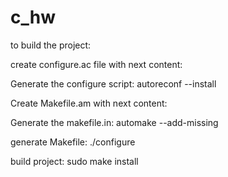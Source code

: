 # c_hw

to build the project:

create configure.ac file with next content:
    <!-- AC_INIT ( [HELLOWORLD], [0.1], [OSTAFIICHUKYURII@GMAIL.COM])
    AC_CONFIG_SRCDIR([hello_world.c])
    AC_CONFIG_HEADERS([config.h])
    AM_INIT_AUTOMAKE
    AC_PROG_CC
    AC_OUTPUT([Makefile]) -->

Generate the configure script:
    autoreconf --install

Create Makefile.am with next content:
    <!-- AUTOMAKE_OPTIONS = foreign
    bin_PROGRAMS = helloworld
    helloworld_SOURCES = hello_world.c hello_func.c hello_make.h -->

Generate the makefile.in:
    automake --add-missing

generate Makefile:
    ./configure

build project:
    <!-- using sudo to write binary under /usr/local/bin -->
    sudo make install 


